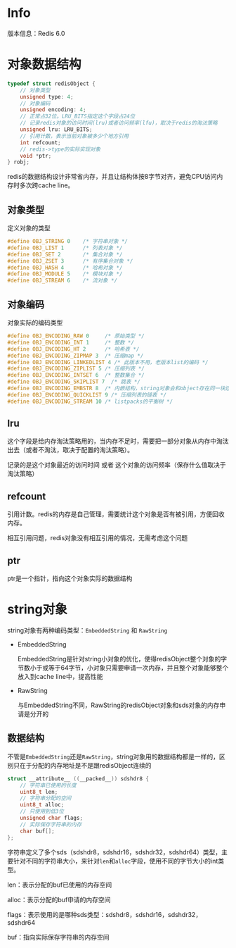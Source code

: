 # Info

版本信息：Redis 6.0



# 对象数据结构

```c
typedef struct redisObject {
    // 对象类型
    unsigned type: 4;
  	// 对象编码
    unsigned encoding: 4;
    // 正常占32位。LRU_BITS指定这个字段占24位
    // 记录redis对象的访问时间(lru)或者访问频率(lfu)，取决于redis的淘汰策略
    unsigned lru: LRU_BITS;
    // 引用计数，表示当前对象被多少个地方引用
    int refcount;
    // redis->type的实际实现对象
    void *ptr;
} robj;
```

redis的数据结构设计非常省内存，并且让结构体按8字节对齐，避免CPU访问内存时多次跨cache line。



## 对象类型

定义对象的类型

```c
#define OBJ_STRING 0    /* 字符串对象 */
#define OBJ_LIST 1      /* 列表对象 */
#define OBJ_SET 2       /* 集合对象 */
#define OBJ_ZSET 3      /* 有序集合对象 */
#define OBJ_HASH 4      /* 哈希对象 */
#define OBJ_MODULE 5    /* 模块对象 */
#define OBJ_STREAM 6    /* 流对象 */
```



## 对象编码

对象实际的编码类型

```c
#define OBJ_ENCODING_RAW 0     /* 原始类型 */
#define OBJ_ENCODING_INT 1     /* 整数 */
#define OBJ_ENCODING_HT 2      /* 哈希表 */
#define OBJ_ENCODING_ZIPMAP 3  /* 压缩map */
#define OBJ_ENCODING_LINKEDLIST 4 /* 此版本不用，老版本list的编码 */
#define OBJ_ENCODING_ZIPLIST 5 /* 压缩列表 */
#define OBJ_ENCODING_INTSET 6  /* 整数集合 */
#define OBJ_ENCODING_SKIPLIST 7  /* 跳表 */
#define OBJ_ENCODING_EMBSTR 8  /* 内嵌结构，string对象会和object存在同一块连续地址 */
#define OBJ_ENCODING_QUICKLIST 9 /* 压缩列表的链表 */
#define OBJ_ENCODING_STREAM 10 /* listpacks的平衡树 */
```



## lru

这个字段是给内存淘汰策略用的，当内存不足时，需要把一部分对象从内存中淘汰出去（或者不淘汰，取决于配置的淘汰策略）。

记录的是这个对象最近的访问时间 或者 这个对象的访问频率（保存什么值取决于淘汰策略）



## refcount

引用计数。redis的内存是自己管理，需要统计这个对象是否有被引用，方便回收内存。

相互引用问题，redis对象没有相互引用的情况，无需考虑这个问题



## ptr

ptr是一个指针，指向这个对象实际的数据结构



# string对象

string对象有两种编码类型：`EmbeddedString` 和 `RawString`

- EmbeddedString

  EmbeddedString是针对string小对象的优化，使得redisObject整个对象的字节数小于或等于64字节，小对象只需要申请一次内存，并且整个对象能够整个放入到cache line中，提高性能

- RawString

  与EmbeddedString不同，RawString的redisObject对象和sds对象的内存申请是分开的



## 数据结构

不管是`EmbeddedString`还是`RawString`，string对象用的数据结构都是一样的，区别只在于分配的内存地址是不是跟redisObject连续的

```c
struct __attribute__ ((__packed__)) sdshdr8 {
    // 字符串已使用的长度
    uint8_t len;
    // 字符串分配的空间
    uint8_t alloc;
    // 只使用到低3位
    unsigned char flags;
    // 实际保存字符串的内存
    char buf[];
};
```

字符串定义了多个sds（sdshdr8，sdshdr16，sdshdr32，sdshdr64）类型，主要针对不同的字符串大小，来针对`len`和`alloc`字段，使用不同的字节大小的int类型。

len：表示分配的buf已使用的内存空间

alloc：表示分配的buf申请的内存空间

flags：表示使用的是哪种sds类型：sdshdr8，sdshdr16，sdshdr32，sdshdr64

buf：指向实际保存字符串的内存空间



